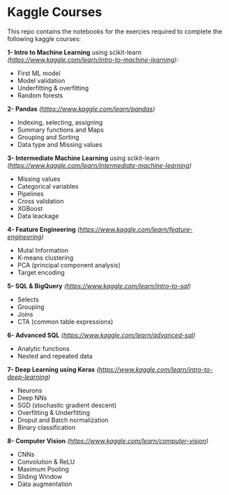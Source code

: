 # **Kaggle Courses**

This repo contains the notebooks for the exercies required to complete the following kaggle courses:

**1- Intro to Machine Learning** using scikit-learn *(https://www.kaggle.com/learn/intro-to-machine-learning)*:
  - First ML model
  - Model validation
  - Underfitting & overfitting
  - Random forests

**2- Pandas** *(https://www.kaggle.com/learn/pandas)*
  - Indexing, selecting, assigning
  - Summary functions and Maps
  - Grouping and Sorting
  - Data type and Missing values

**3- Intermediate Machine Learning** using scikit-learn *(https://www.kaggle.com/learn/intermediate-machine-learning)*
  - Missing values
  - Categorical variables
  - Pipelines
  - Cross validation
  - XGBoost
  - Data leackage

**4- Feature Engineering** *(https://www.kaggle.com/learn/feature-engineering)*
  - Mutal Information
  - K-means clustering
  - PCA (principal component analysis)
  - Target encoding

**5- SQL & BigQuery** *(https://www.kaggle.com/learn/intro-to-sql)*
  - Selects
  - Grouping
  - Joins
  - CTA (common table expressions)

**6- Advanced SQL** *(https://www.kaggle.com/learn/advanced-sql)*
  - Analytic functions
  - Nested and repeated data

**7- Deep Learning using Keras** *(https://www.kaggle.com/learn/intro-to-deep-learning)*
  - Neurons
  - Deep NNs
  - SGD (stochastic gradient descent)
  - Overfitting & Underfitting
  - Droput and Batch normalization
  - Binary classification

**8- Computer Vision** *(https://www.kaggle.com/learn/computer-vision)*
  - CNNs
  - Convolution & ReLU
  - Maximum Pooling
  - Sliding Window
  - Data augmentation
